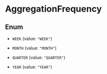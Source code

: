 
# AggregationFrequency

## Enum


* `WEEK` (value: `"WEEK"`)

* `MONTH` (value: `"MONTH"`)

* `QUARTER` (value: `"QUARTER"`)

* `YEAR` (value: `"YEAR"`)



